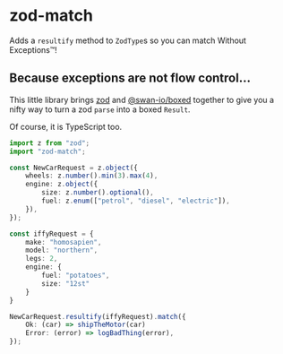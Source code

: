 # zod-match

Adds a `resultify` method to `ZodType`s so you can match Without Exceptions™️!

## Because exceptions are not flow control...

This little library brings [zod](https://github.com/colinhacks/zod) and [@swan-io/boxed](https://github.com/swan-io/boxed) together to give you a nifty way to turn a zod `parse` into a boxed `Result`.

Of course, it is TypeScript too.

```TypeScript
import z from "zod";
import "zod-match";

const NewCarRequest = z.object({
    wheels: z.number().min(3).max(4),
    engine: z.object({
        size: z.number().optional(),
        fuel: z.enum(["petrol", "diesel", "electric"]),
    }),
});

const iffyRequest = {
    make: "homosapien",
    model: "northern",
    legs: 2,
    engine: {
        fuel: "potatoes",
        size: "12st"
    }
}

NewCarRequest.resultify(iffyRequest).match({
    Ok: (car) => shipTheMotor(car)
    Error: (error) => logBadThing(error),
});
```
